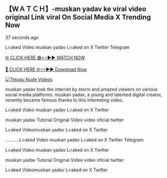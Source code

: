 ##  【﻿WＡＴＣＨ】-muskan yadav ke viral video original Link viral On Social Media X Trending Now



37 seconds ago

L𝚎aked Video muskan yadav L𝚎aked on X Twitter Telegram

[🌐 CLICK HERE 🟢==►► WATCH NOW](https://azvirallink.blogspot.com/2025/01/viral-video-new-year-2025.html)

[🔴 CLICK HERE 🌐==►► Download Now](https://azvirallink.blogspot.com/2025/01/viral-video-new-year-2025.html)

[![Telugu Nude Videos](https://i.imgur.com/6ooyjBv.gif)](https://azvirallink.blogspot.com/2025/01/viral-video-new-year-2025.html)

muskan yadav took the internet by storm and amazed viewers on various social media platforms. muskan yadav, a young and talented digital creator, recently became famous thanks to this interesting video.

L𝚎aked Video muskan yadav L𝚎aked on X Twitter

muskan yadav Tutorial Original Video video oficial twitter

L𝚎aked Videomuskan yadav L𝚎aked on X Twitter

...........L𝚎aked Video muskan yadav L𝚎aked on X Twitter Telegram

L𝚎aked Video muskan yadav L𝚎aked on X Twitter

muskan yadav Tutorial Original Video video oficial twitter

L𝚎aked Videomuskan yadav L𝚎aked on X Twitter